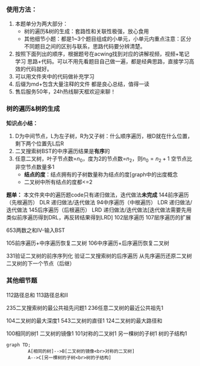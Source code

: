 ### 使用方法：
1. 本题单分为两大部分：
   - 树的遍历&树的生成：套路性和关联性极强，放心食用
   - 其他细节小题：都是1~3个题目组成的小单元，小单元内重点注意：区分不同题目之间的区别与联系，思路代码要分辨清楚。
2. 按照下面列出的顺序，根据题号在acwing找到对应的讲解视频，视频+笔记 学习 思路+代码。可以不用先看题目自己做一遍，都是经典思路，直接学习高效的代码就好。
3. 可以用文件夹中的代码做补充学习
4. 后缀为md+包含大量注释的文件 都是良心总结，值得一读
5. 售后服务50年，24h热线聊天框欢迎来聊！

### 树的遍历&树的生成
**知识点小结：**
1. D为中间节点，L为左子树，R为又子树：什么顺序遍历，根D就在什么位置，剩下两个位置先L后R
2. 二叉搜索树BST的中序遍历结果是**有序**的
3. 任意二叉树，叶子节点数=$n_0$，度为2的节点数=$n_2$，则$n_0 = n_2 + 1$ 
   空节点比非空节点数量多1
   - **结点的度**：结点拥有的子树数量称为结点的度[graph中的出度概念
   - 二叉树中所有结点的度都<=2

**题单：** 本文件夹中的遍历题code只有递归做法，迭代做法**未完成**
144前序遍历（先根遍历） DLR 递归做法/迭代做法
94中序遍历（中根遍历） LDR 递归做法/迭代做法
145后序遍历（后根遍历） LRD 递归做法/迭代做法[迭代做法需要先用类似前序遍历得到DRL，再反转结果得到LRD]
102层序遍历
107层序遍历的扩展

653两数之和IV-输入BST

105前序遍历+中序遍历恢复二叉树
106中序遍历+后序遍历恢复二叉树

331验证二叉树的前序序列化
验证二叉搜索树的后序遍历
从先序遍历还原二叉树
二叉树的下一个节点（后继）

### 其他细节题
112路径总和
113路径总和II

235二叉搜索树的最公共祖先问题1
236任意二叉树的最近公共祖先1

104二叉树的最大深度1
543二叉树的直径1
124二叉树的最大路径和

100相同的树1
二叉树的镜像1
101对称的二叉树1
另一棵树的子树1
树的子结构1

```mermaid
graph TD;
		A[相同的树]-->B[二叉树的镜像<br>对称的二叉树]
		A-->C[另一棵树的子树<br>树的子结构]
```